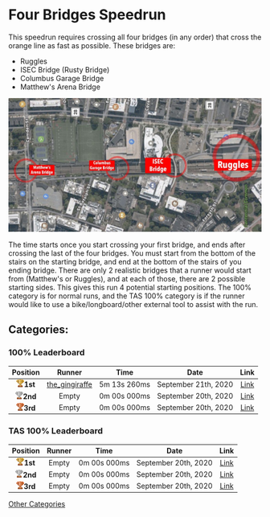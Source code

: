 # Four Bridges Speedrun

This speedrun requires crossing all four bridges (in any order) that cross the orange line as fast as possible. These bridges are:
- Ruggles
- ISEC Bridge (Rusty Bridge)
- Columbus Garage Bridge
- Matthew's Arena Bridge

<img src="../../img/fourbridges.JPG" width="720">

The time starts once you start crossing your first bridge, and ends after crossing the last of the four bridges. You must start from the bottom of the stairs on the starting bridge, and end at the bottom of the stairs of you ending bridge. There are only 2 realistic bridges that a runner would start from (Matthew's or Ruggles), and at each of those, there are 2 possible starting sides. This gives this run 4 potential starting positions. The 100% category is for normal runs, and the TAS 100% category is if the runner would like to use a bike/longboard/other external tool to assist with the run.


## Categories:

### 100% Leaderboard

| Position |    Runner     |  Time | Date|Link|
|:----------:|:-------------:|:------:|:----:|:---:|
| <img src="../../img/1st.png" width="15">**1st** | [the_gingiraffe](https://www.reddit.com/user/the_gingiraffe/) | 5m 13s 260ms  | September 21th, 2020 | [Link](https://www.youtube.com/watch?v=al_iDcw2ywU) |
| <img src="../../img/2nd.png" width="15">**2nd** | Empty | 0m 00s 000ms  | September 20th, 2020 | [Link]() |
| <img src="../../img/3rd.png" width="15">**3rd** | Empty | 0m 00s 000ms  | September 20th, 2020 | [Link]() |

### TAS 100% Leaderboard

| Position |    Runner     |  Time | Date|Link|
|:----------:|:-------------:|:------:|:----:|:---:|
| <img src="../../img/1st.png" width="15">**1st** | Empty | 0m 00s 000ms  | September 20th, 2020 | [Link]() |
| <img src="../../img/2nd.png" width="15">**2nd** | Empty | 0m 00s 000ms  | September 20th, 2020 | [Link]() |
| <img src="../../img/3rd.png" width="15">**3rd** | Empty | 0m 00s 000ms  | September 20th, 2020 | [Link]() |

[Other Categories](../../README.md)
